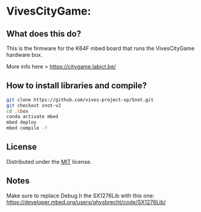 # VivesCityGame:

## What does this do?

This is the firmware for the K64F mbed board that runs the VivesCityGame hardware box.

More info here > https://citygame.labict.be/

## How to install libraries and compile?

```bash
git clone https://github.com/vives-project-xp/Snot.git
git checkout snot-v2
cd .\box
conda activate mbed
mbed deploy
mbed compile -f
```

## License

Distributed under the [MIT](https://opensource.org/licenses/MIT) license.

## Notes

Make sure to replace Debug.h the SX1276Lib with this one:
https://developer.mbed.org/users/ghysbrecht/code/SX1276Lib/

